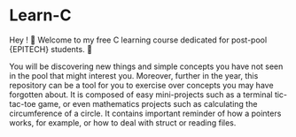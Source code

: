 # Learn-C
Hey ! 🤙 Welcome to my free C learning course dedicated for post-pool {EPITECH} students. 🚀

You will be discovering new things and simple concepts you have not seen in the pool that might interest you. Moreover,  further in the year, this repository can be a tool for you to exercise over concepts you may have forgotten about. It is composed of easy mini-projects such as a terminal tic-tac-toe game, or even mathematics projects such as calculating the circumference of a circle. It contains important reminder of how a pointers works, for example, or how to deal with struct or reading files.
